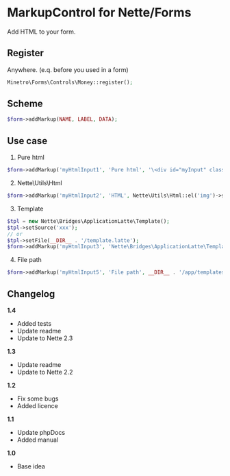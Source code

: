 # MarkupControl for Nette/Forms

Add HTML to your form.

## Register

Anywhere. (e.q. before you used in a form)

```php
Minetro\Forms\Controls\Money::register();
```

## Scheme
```php
$form->addMarkup(NAME, LABEL, DATA);
```

## Use case

1) Pure html

```php
$form->addMarkup('myHtmlInput1', 'Pure html', '\<div id="myInput" class="anyClass"></div>');
```

2) Nette\Utils\Html

```php
$form->addMarkup('myHtmlInput2', 'HTML', Nette\Utils\Html::el('img')->src('image.jpg')->alt('photo'));
```

3) Template

```php
$tpl = new Nette\Bridges\ApplicationLatte\Template();
$tpl->setSource('xxx');
// or
$tpl->setFile(__DIR__ . '/template.latte');
$form->addMarkup('myHtmlInput3', 'Nette\Bridges\ApplicationLatte\Template', $tpl);
```

4) File path

```php
$form->addMarkup('myHtmlInput5', 'File path', __DIR__ . '/app/templates/control.latte');
```

## Changelog

**1.4**
- Added tests
- Update readme
- Update to Nette 2.3

**1.3**
- Update readme
- Update to Nette 2.2

**1.2**
- Fix some bugs
- Added licence

**1.1**
- Update phpDocs
- Added manual

**1.0**
- Base idea